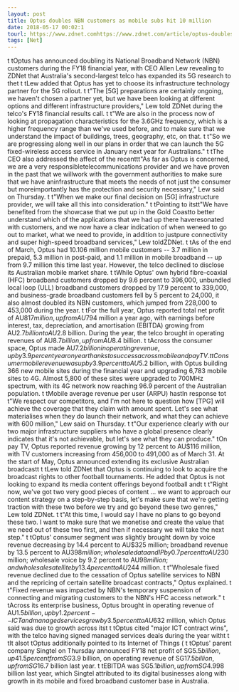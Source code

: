 ```yaml
---
layout: post
title: Optus doubles NBN customers as mobile subs hit 10 million
date: 2018-05-17 00:02:1
tourl: https://www.zdnet.comhttps://www.zdnet.com/article/optus-doubles-nbn-customers-as-mobile-subs-hit-10-million/
tags: [Net]
---
```

 t tOptus has announced doubling its National Broadband Network (NBN) customers during the FY18 financial year, with CEO Allen Lew revealing to ZDNet that Australia's second-largest telco has expanded its 5G research to thet t tLew added that Optus has yet to choose its infrastructure technology partner for the 5G rollout. t t"The [5G] preparations are certainly ongoing, we haven't chosen a partner yet, but we have been looking at different options and different infrastructure providers," Lew told ZDNet during the telco's FY18 financial results call. t t"We are also in the process now of looking at propagation characteristics for the 3.6GHz frequency, which is a higher frequency range than we've used before, and to make sure that we understand the impact of buildings, trees, geography, etc, on that. t t"So we are progressing along well in our plans in order that we can launch the 5G fixed-wireless access service in January next year for Australians." t tThe CEO also addressed the affect of the recenttt"As far as Optus is concerned, we are a very responsibletelecommunications provider and we have proven in the past that we willwork with the government authorities to make sure that we have aninfrastructure that meets the needs of not just the consumer but moreimportantly has the protection and security necessary," Lew said on Thursday. t t"When we make our final decision on [5G] infrastructure provider, we will take all this into consideration." t tPointing to itstt"We have benefited from the showcase that we put up in the Gold Coastto better understand which of the applications that we had up there haveresonated with customers, and we now have a clear indication of when weneed to go out to market, what we need to provide, in addition to justpure connectivity and super high-speed broadband services," Lew toldZDNet. t tAs of the end of March, Optus had 10.106 million mobile customers -- 3.7 million in prepaid, 5.3 million in post-paid, and 1.1 million in mobile broadband -- up from 9.7 million this time last year. However, the telco declined to disclose its Australian mobile market share. t tWhile Optus' own hybrid fibre-coaxial (HFC) broadband customers dropped by 9.6 percent to 396,000, unbundled local loop (ULL) broadband customers dropped by 17.9 percent to 339,000, and business-grade broadband customers fell by 5 percent to 24,000, it also almost doubled its NBN customers, which jumped from 228,000 to 453,000 during the year. t tFor the full year, Optus reported total net profit of AU$817 million, up from AU$794 million a year ago, with earnings before interest, tax, depreciation, and amortisation (EBITDA) growing from AU$2.7 billion to AU$2.8 billion. During the year, the telco brought in operating revenues of AU$8.7 billion, up from AU$8.4 billion. t tAcross the consumer space, Optus made AU$7.2 billion in operating revenue, up by 3.9 percent year on year thanks to success across mobile and pay TV. t tConsumer mobile revenue was up by 3.9 percent to AU$5.2 billion, with Optus building 366 new mobile sites during the financial year and upgrading 6,783 mobile sites to 4G. Almost 5,800 of these sites were upgraded to 700MHz spectrum, with its 4G network now reaching 96.9 percent of the Australian population. t tMobile average revenue per user (ARPU) hastIn response tot t"We respect our competitors, and I'm not here to question how [TPG] will achieve the coverage that they claim with amount spent. Let's see what materialises when they do launch their network, and what they can achieve with 600 million," Lew said on Thursday. t t"Our experience clearly with our two major infrastructure suppliers who have a global presence clearly indicates that it's not achievable, but let's see what they can produce." tOn pay TV, Optus reported revenue growing by 12 percent to AU$116 million, with TV customers increasing from 456,000 to 491,000 as of March 31. At the start of May, Optus announced extending its exclusive Australian broadcastt t tLew told ZDNet that Optus is continuing to look to acquire the broadcast rights to other football tournaments. He added that Optus is not looking to expand its media content offerings beyond football andt t t"Right now, we've got two very good pieces of content ... we want to approach our content strategy on a step-by-step basis, let's make sure that we're getting traction with these two before we try and go beyond these two genres," Lew told ZDNet. t t"At this time, I would say I have no plans to go beyond these two. I want to make sure that we monetise and create the value that we need out of these two first, and then if necessary we will take the next step." t tOptus' consumer segment was slightly brought down by voice revenue decreasing by 14.4 percent to AU$325 million; broadband revenue by 13.5 percent to AU$398 million; wholesale data and IP by 0.7 percent to AU$230 million; wholesale voice by 9.2 percent to AU$98 million; and wholesale satellite by 13.4 percent to AU$244 million. t t"Wholesale fixed revenue declined due to the cessation of Optus satellite services to NBN and the repricing of certain satellite broadcast contracts," Optus explained. t t"Fixed revenue was impacted by NBN's temporary suspension of connecting and migrating customers to the NBN's HFC access network." t tAcross its enterprise business, Optus brought in operating revenue of AU$1.5 billion, up by 1.2 percent -- ICT and managed services grew by 3.5 percent to AU$632 million, which Optus said was due to growth across itst t tOptus cited "major ICT contract wins", with the telco having signed managed services deals during the year witht t tIt alsot tOptus additionally pointed to its Internet of Things ( t tOptus' parent company Singtel on Thursday announced FY18 net profit of SG$5.5 billion, up 41.5 percent from SG$3.9 billion, on operating revenue of SG$17.5 billion, up from SG$16.7 billion last year. t tEBITDA was SG$5.1 billion, up from SG$4.998 billion last year, which Singtel attributed to its digital businesses along with growth in its mobile and fixed broadband customer base in Australia.
